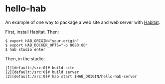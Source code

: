 # hello-hab

An example of one way to package a web site and web server with [Habitat](http://habitat.sh).

First, install Habitat. Then:

```
$ export HAB_ORIGIN="your-origin"
$ export HAB_DOCKER_OPTS="-p 8080:80"
$ hab studio enter
```

Then, in the studio:

```
[1][default:/src:0]# build site
[2][default:/src:0]# build server
[2][default:/src:0]# hab start $HAB_ORIGIN/hello-hab-server
```
